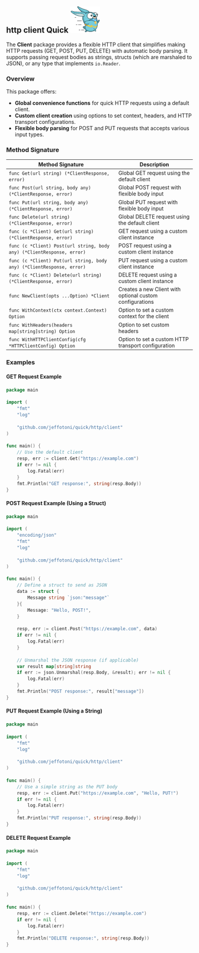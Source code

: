 ## http client Quick ![Quick Logo](/quick.png)

The **Client** package provides a flexible HTTP client that simplifies making HTTP requests (GET, POST, PUT, DELETE) with automatic body parsing. It supports passing request bodies as strings, structs (which are marshaled to JSON), or any type that implements `io.Reader`.

### Overview

This package offers:
- **Global convenience functions** for quick HTTP requests using a default client.
- **Custom client creation** using options to set context, headers, and HTTP transport configurations.
- **Flexible body parsing** for POST and PUT requests that accepts various input types.

### Method Signature

| Method Signature                                                                          | Description                                           |
| ----------------------------------------------------------------------------------------- | ----------------------------------------------------- |
| `func Get(url string) (*ClientResponse, error)`                                           | Global GET request using the default client           |
| `func Post(url string, body any) (*ClientResponse, error)`                                | Global POST request with flexible body input          |
| `func Put(url string, body any) (*ClientResponse, error)`                                 | Global PUT request with flexible body input           |
| `func Delete(url string) (*ClientResponse, error)`                                        | Global DELETE request using the default client        |
| `func (c *Client) Get(url string) (*ClientResponse, error)`                               | GET request using a custom client instance            |
| `func (c *Client) Post(url string, body any) (*ClientResponse, error)`                      | POST request using a custom client instance           |
| `func (c *Client) Put(url string, body any) (*ClientResponse, error)`                       | PUT request using a custom client instance            |
| `func (c *Client) Delete(url string) (*ClientResponse, error)`                              | DELETE request using a custom client instance         |
| `func NewClient(opts ...Option) *Client`                                                  | Creates a new Client with optional custom configurations|
| `func WithContext(ctx context.Context) Option`                                            | Option to set a custom context for the client         |
| `func WithHeaders(headers map[string]string) Option`                                      | Option to set custom headers                          |
| `func WithHTTPClientConfig(cfg *HTTPClientConfig) Option`                                 | Option to set a custom HTTP transport configuration   |

### Examples

#### GET Request Example

```go
package main

import (
	"fmt"
	"log"

	"github.com/jeffotoni/quick/http/client"
)

func main() {
	// Use the default client
	resp, err := client.Get("https://example.com")
	if err != nil {
		log.Fatal(err)
	}
	fmt.Println("GET response:", string(resp.Body))
}

```

#### POST Request Example (Using a Struct)
```go
package main

import (
	"encoding/json"
	"fmt"
	"log"

	"github.com/jeffotoni/quick/http/client"
)

func main() {
	// Define a struct to send as JSON
	data := struct {
		Message string `json:"message"`
	}{
		Message: "Hello, POST!",
	}

	resp, err := client.Post("https://example.com", data)
	if err != nil {
		log.Fatal(err)
	}

	// Unmarshal the JSON response (if applicable)
	var result map[string]string
	if err := json.Unmarshal(resp.Body, &result); err != nil {
		log.Fatal(err)
	}
	fmt.Println("POST response:", result["message"])
}

```

#### PUT Request Example (Using a String)
```go
package main

import (
	"fmt"
	"log"

	"github.com/jeffotoni/quick/http/client"
)

func main() {
	// Use a simple string as the PUT body
	resp, err := client.Put("https://example.com", "Hello, PUT!")
	if err != nil {
		log.Fatal(err)
	}
	fmt.Println("PUT response:", string(resp.Body))
}

```

#### DELETE Request Example

```go
package main

import (
	"fmt"
	"log"

	"github.com/jeffotoni/quick/http/client"
)

func main() {
	resp, err := client.Delete("https://example.com")
	if err != nil {
		log.Fatal(err)
	}
	fmt.Println("DELETE response:", string(resp.Body))
}

```